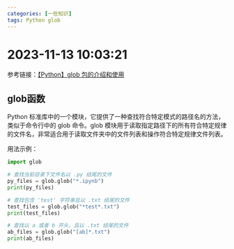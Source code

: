 ```yaml
---
categories: [一些知识]
tags: Python glob
---
```

# 2023-11-13 10:03:21
参考链接：[【Python】glob 包的介绍和使用
](https://blog.csdn.net/wzk4869/article/details/130648901)
## glob函数
Python 标准库中的一个模块，它提供了一种查找符合特定模式的路径名的方法，类似于命令行中的 glob 命令。glob 模块用于读取指定路径下的所有符合特定规律的文件名，非常适合用于读取文件夹中的文件列表和操作符合特定规律文件列表。

用法示例：
```python
import glob

# 查找当前目录下文件名以 .py 结尾的文件
py_files = glob.glob("*.ipynb")
print(py_files)

# 查找包含 'test' 字符串且以 .txt 结尾的文件
test_files = glob.glob("*test*.txt")
print(test_files)

# 查找以 a 或者 b 开头，且以 .txt 结尾的文件
ab_files = glob.glob("[ab]*.txt")
print(ab_files)

```